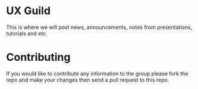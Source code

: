 # UX Guild

This is where we will post news, announcements, notes from presentations, tutorials and etc.

# Contributing

If you would like to contribute any information to the group please fork the repo and make your changes then send a pull request to this repo.
